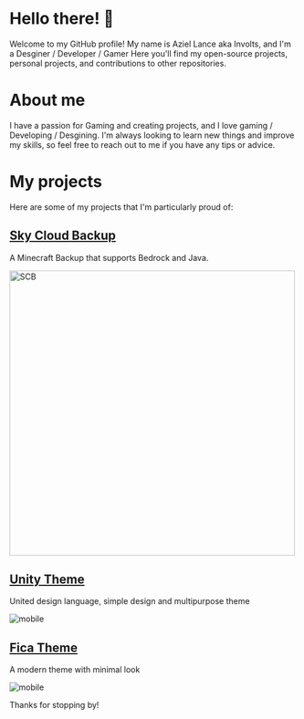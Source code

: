 # Hello there! 👋

Welcome to my GitHub profile! My name is Aziel Lance aka Involts, and I'm a Desginer / Developer / Gamer Here you'll find my open-source projects, personal projects, and contributions to other repositories.

# About me

I have a passion for Gaming and creating projects, and I love gaming / Developing / Desgining. I'm always looking to learn new things and improve my skills, so feel free to reach out to me if you have any tips or advice.

# My projects

Here are some of my projects that I'm particularly proud of:

## [Sky Cloud Backup](https://github.com/Involts/Sky-Cloud-Backup)

A Minecraft Backup that supports Bedrock and Java.

<img src="https://user-images.githubusercontent.com/100028421/222902297-0a03016f-471b-424a-8bc4-52d7f34bb88d.png" alt="SCB" width="500"/>

## [Unity Theme](https://github.com/Involts/jekyll-theme-unity)

United design language, simple design and multipurpose theme

![mobile](https://user-images.githubusercontent.com/100028421/221540408-2ec923ef-9f24-4b7a-9ce8-a45ac45d64bd.png)

## [Fica Theme](https://github.com/Involts/jekyll-theme-fica)

A modern theme with minimal look

![mobile](https://user-images.githubusercontent.com/100028421/222903130-52121d04-d238-43b5-a332-37f847a4bc88.png)



Thanks for stopping by!
